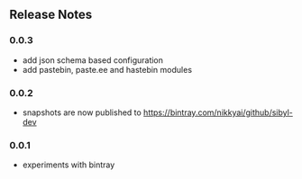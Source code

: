 ## Release Notes

### 0.0.3

- add json schema based configuration
- add pastebin, paste.ee and hastebin modules

### 0.0.2

- snapshots are now published to https://bintray.com/nikkyai/github/sibyl-dev

### 0.0.1

- experiments with bintray

